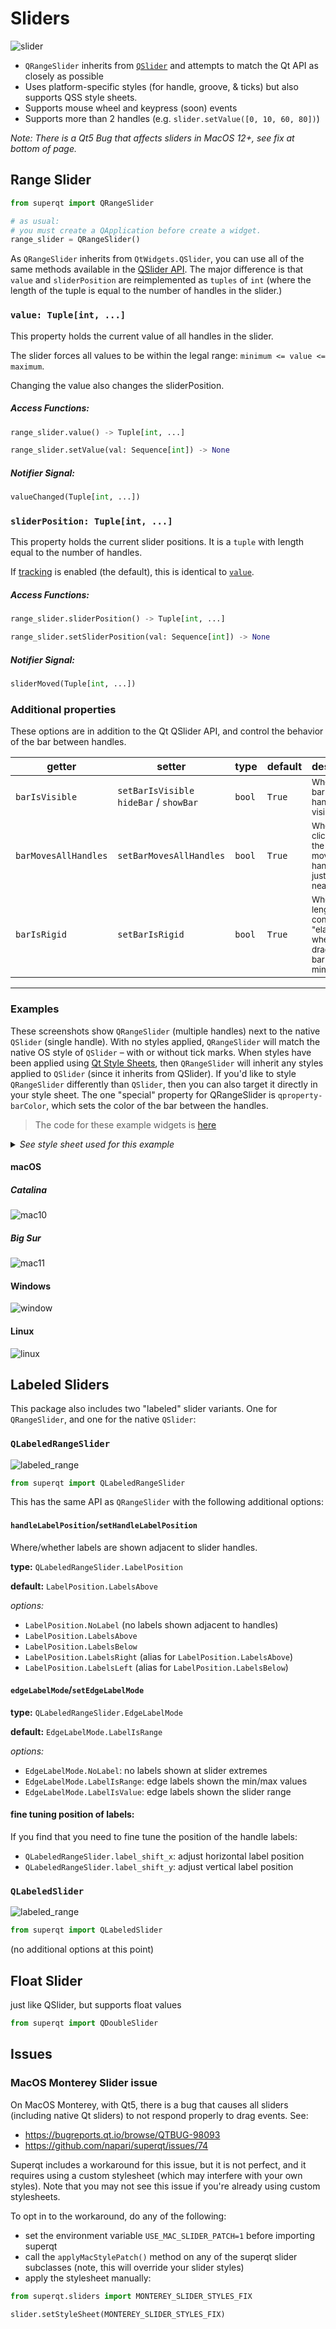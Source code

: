 # Sliders


![slider](images/slider.png)

- `QRangeSlider` inherits from [`QSlider`](https://doc.qt.io/qt-5/qslider.html)
  and attempts to match the Qt API as closely as possible
- Uses platform-specific styles (for handle, groove, & ticks) but also supports
  QSS style sheets.
- Supports mouse wheel and keypress (soon) events
- Supports more than 2 handles (e.g. `slider.setValue([0, 10, 60, 80])`)

*Note: There is a Qt5 Bug that affects sliders in MacOS 12+, see fix at bottom of page.*

## Range Slider

```python
from superqt import QRangeSlider

# as usual:
# you must create a QApplication before create a widget.
range_slider = QRangeSlider()
```

As `QRangeSlider` inherits from `QtWidgets.QSlider`, you can use all of the
same methods available in the [QSlider API](https://doc.qt.io/qt-5/qslider.html).  The major difference is that `value` and `sliderPosition` are reimplemented as `tuples` of `int` (where the length of the tuple is equal to the number of handles in the slider.)

### `value: Tuple[int, ...]`

This property holds the current value of all handles in the slider.

The slider forces all values to be within the legal range:
`minimum <= value <= maximum`.

Changing the value also changes the sliderPosition.

##### Access Functions:

```python
range_slider.value() -> Tuple[int, ...]
```

```python
range_slider.setValue(val: Sequence[int]) -> None
```

##### Notifier Signal:

```python
valueChanged(Tuple[int, ...])
```

### `sliderPosition: Tuple[int, ...]`

This property holds the current slider positions.  It is a `tuple` with length equal to the number of handles.

If [tracking](https://doc.qt.io/qt-5/qabstractslider.html#tracking-prop) is enabled (the default), this is identical to [`value`](#value--tupleint-).

##### Access Functions:

```python
range_slider.sliderPosition() -> Tuple[int, ...]
```

```python
range_slider.setSliderPosition(val: Sequence[int]) -> None
```

##### Notifier Signal:

```python
sliderMoved(Tuple[int, ...])
```

### Additional properties

These options are in addition to the Qt QSlider API, and control the behavior of the bar between handles.

| getter               | setter                                      | type   | default | description                                                                                      |
| -------------------- | ------------------------------------------- | ------ | ------- | ------------------------------------------------------------------------------------------------ |
| `barIsVisible`       | `setBarIsVisible` <br>`hideBar` / `showBar` | `bool` | `True`  | <small>Whether the bar between handles is visible.</small>                                       |
| `barMovesAllHandles` | `setBarMovesAllHandles`                     | `bool` | `True`  | <small>Whether clicking on the bar moves all handles or just the nearest</small>                 |
| `barIsRigid`         | `setBarIsRigid`                             | `bool` | `True`  | <small>Whether bar length is constant or "elastic" when dragging the bar beyond min/max.</small> |
------

### Examples

These screenshots show `QRangeSlider` (multiple handles) next to the native `QSlider`
(single handle). With no styles applied, `QRangeSlider` will match the native OS
style of `QSlider` – with or without tick marks.  When styles have been applied
using [Qt Style Sheets](https://doc.qt.io/qt-5/stylesheet-reference.html), then
`QRangeSlider` will inherit any styles applied to `QSlider` (since it inherits
from QSlider).  If you'd like to style `QRangeSlider` differently than `QSlider`,
then you can also target it directly in your style sheet.  The one "special"
property for QRangeSlider is `qproperty-barColor`, which sets the color of the
bar between the handles.

> The code for these example widgets is [here](../examples/demo_widget.py)
<details>

<summary><em>See style sheet used for this example</em></summary>

```css
/*
Because QRangeSlider inherits from QSlider, it will also inherit styles
*/
QSlider {
    min-height: 20px;
}

QSlider::groove:horizontal {
    border: 0px;
    background: qlineargradient(x1:0, y1:0, x2:1, y2:1,
                                stop:0 #777, stop:1 #aaa);
    height: 20px;
    border-radius: 10px;
}

QSlider::handle {
    background: qradialgradient(cx:0, cy:0, radius: 1.2, fx:0.5,
                                fy:0.5, stop:0 #eef, stop:1 #000);
    height: 20px;
    width: 20px;
    border-radius: 10px;
}

/*
"QSlider::sub-page" is the one exception ...
(it styles the area to the left of the QSlider handle)
*/
QSlider::sub-page:horizontal {
    background: #447;
    border-top-left-radius: 10px;
    border-bottom-left-radius: 10px;
}

/*
for QRangeSlider: use "qproperty-barColor".  "sub-page" will not work.
*/
QRangeSlider {
    qproperty-barColor: #447;
}
```

</details>

#### macOS

##### Catalina

![mac10](images/demo_darwin10.png)

##### Big Sur

![mac11](images/demo_darwin11.png)

#### Windows

![window](images/demo_windows.png)

#### Linux

![linux](images/demo_linux.png)

## Labeled Sliders

This package also includes two "labeled" slider variants. One for `QRangeSlider`, and one for the native `QSlider`:

### `QLabeledRangeSlider`

![labeled_range](images/labeled_range.png)

```python
from superqt import QLabeledRangeSlider
```

This has the same API as `QRangeSlider` with the following additional options:

#### `handleLabelPosition`/`setHandleLabelPosition`

Where/whether labels are shown adjacent to slider handles.

**type:** `QLabeledRangeSlider.LabelPosition`

**default:** `LabelPosition.LabelsAbove`

*options:*

- `LabelPosition.NoLabel` (no labels shown adjacent to handles)
- `LabelPosition.LabelsAbove`
- `LabelPosition.LabelsBelow`
- `LabelPosition.LabelsRight` (alias for `LabelPosition.LabelsAbove`)
- `LabelPosition.LabelsLeft` (alias for `LabelPosition.LabelsBelow`)

#### `edgeLabelMode`/`setEdgeLabelMode`

**type:** `QLabeledRangeSlider.EdgeLabelMode`

**default:** `EdgeLabelMode.LabelIsRange`

*options:*

- `EdgeLabelMode.NoLabel`: no labels shown at slider extremes
- `EdgeLabelMode.LabelIsRange`: edge labels shown the min/max values
- `EdgeLabelMode.LabelIsValue`: edge labels shown the slider range

#### fine tuning position of labels:

If you find that you need to fine tune the position of the handle labels:

- `QLabeledRangeSlider.label_shift_x`: adjust horizontal label position
- `QLabeledRangeSlider.label_shift_y`: adjust vertical label position

### `QLabeledSlider`

![labeled_range](images/labeled_qslider.png)

```python
from superqt import QLabeledSlider
```

(no additional options at this point)


## Float Slider

just like QSlider, but supports float values

```python
from superqt import QDoubleSlider
```

## Issues

### MacOS Monterey Slider issue

On MacOS Monterey, with Qt5, there is a bug that causes all sliders
(including native Qt sliders) to not respond properly to drag events.  See:

- https://bugreports.qt.io/browse/QTBUG-98093
- https://github.com/napari/superqt/issues/74

Superqt includes a workaround for this issue, but it is not perfect, and it requires using a custom stylesheet (which may interfere with your own styles).  Note that you
may not see this issue if you're already using custom stylesheets.

To opt in to the workaround, do any of the following:

- set the environment variable `USE_MAC_SLIDER_PATCH=1` before importing superqt
- call the `applyMacStylePatch()` method on any of the superqt slider subclasses (note, this will override your slider styles)
- apply the stylesheet manually:

```python
from superqt.sliders import MONTEREY_SLIDER_STYLES_FIX

slider.setStyleSheet(MONTEREY_SLIDER_STYLES_FIX)
```
